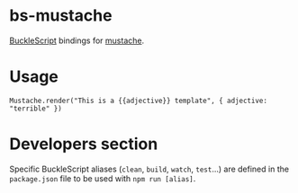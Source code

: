 # bs-mustache

[BuckleScript](https://bucklescript.github.io) bindings for [mustache](https://github.com/janl/mustache.js).

# Usage

```reasonml
Mustache.render("This is a {{adjective}} template", { adjective: "terrible" })
```

# Developers section

Specific BuckleScript aliases (`clean`, `build`, `watch`, `test`...) are defined
in the `package.json` file to be used with `npm run [alias]`.
